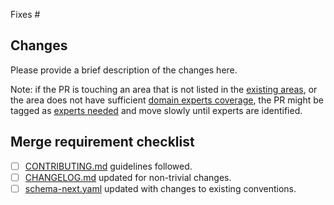 Fixes #

## Changes

Please provide a brief description of the changes here.

Note: if the PR is touching an area that is not listed in the [existing areas](https://github.com/open-telemetry/semantic-conventions/blob/main/docs/README.md), or the area does not have sufficient [domain experts coverage](https://github.com/open-telemetry/semantic-conventions/blob/main/.github/CODEOWNERS), the PR might be tagged as [experts needed](https://github.com/open-telemetry/semantic-conventions/labels/experts%20needed) and move slowly until experts are identified.

## Merge requirement checklist

* [ ] [CONTRIBUTING.md](https://github.com/open-telemetry/semantic-conventions/blob/main/CONTRIBUTING.md) guidelines followed.
* [ ] [CHANGELOG.md](https://github.com/open-telemetry/semantic-conventions/blob/main/CHANGELOG.md) updated for non-trivial changes.
* [ ] [schema-next.yaml](https://github.com/open-telemetry/semantic-conventions/blob/main/schema-next.yaml) updated with changes to existing conventions.
